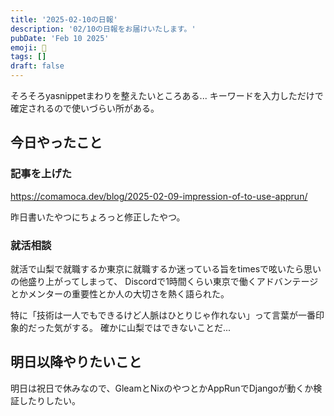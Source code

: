 ```yaml
---
title: '2025-02-10の日報'
description: '02/10の日報をお届けいたします。'
pubDate: 'Feb 10 2025'
emoji: 🦊
tags: []
draft: false
---
```


そろそろyasnippetまわりを整えたいところある...
キーワードを入力しただけで確定されるので使いづらい所がある。

## 今日やったこと

### 記事を上げた

https://comamoca.dev/blog/2025-02-09-impression-of-to-use-apprun/

昨日書いたやつにちょろっと修正したやつ。

### 就活相談

就活で山梨で就職するか東京に就職するか迷っている旨をtimesで呟いたら思いの他盛り上がってしまって、
Discordで1時間くらい東京で働くアドバンテージとかメンターの重要性とか人の大切さを熱く語られた。

特に「技術は一人でもできるけど人脈はひとりじゃ作れない」って言葉が一番印象的だった気がする。
確かに山梨ではできないことだ...

## 明日以降やりたいこと

明日は祝日で休みなので、GleamとNixのやつとかAppRunでDjangoが動くか検証したりしたい。
